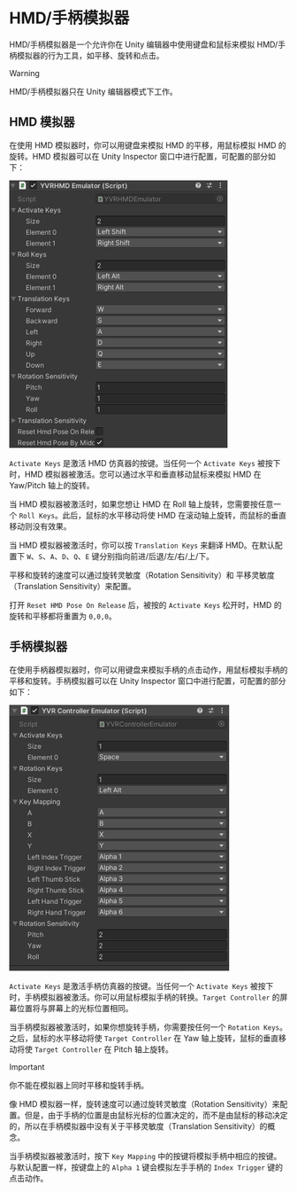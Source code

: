 # HMD/手柄模拟器

HMD/手柄模拟器是一个允许你在 Unity 编辑器中使用键盘和鼠标来模拟 HMD/手柄模拟器的行为工具，如平移、旋转和点击。

> [!WARNING]
> HMD/手柄模拟器只在 Unity 编辑器模式下工作。

## HMD 模拟器

在使用 HMD 模拟器时，你可以用键盘来模拟 HMD 的平移，用鼠标模拟 HMD 的旋转。HMD 模拟器可以在 Unity Inspector 窗口中进行配置，可配置的部分如下：

![HMD 模拟器](HMDControllerEmulator/2021-04-28-17-07-44.png)

`Activate Keys` 是激活 HMD 仿真器的按键。当任何一个 `Activate Keys` 被按下时，HMD 模拟器被激活。您可以通过水平和垂直移动鼠标来模拟 HMD 在 Yaw/Pitch 轴上的旋转。

当 HMD 模拟器被激活时，如果您想让 HMD 在 Roll 轴上旋转，您需要按任意一个 `Roll Keys`。此后，鼠标的水平移动将使 HMD 在滚动轴上旋转，而鼠标的垂直移动则没有效果。

当 HMD 模拟器被激活时，你可以按 `Translation Keys` 来翻译 HMD。在默认配置下 `W`、`S`、`A`、`D`、`Q`、`E` 键分别指向前进/后退/左/右/上/下。

平移和旋转的速度可以通过旋转灵敏度（Rotation Sensitivity）和  平移灵敏度（Translation Sensitivity）来配置。

打开 `Reset HMD Pose On Release` 后，被按的 `Activate Keys` 松开时，HMD 的旋转和平移都将重置为 `0,0,0`。

## 手柄模拟器

在使用手柄器模拟器时，你可以用键盘来模拟手柄的点击动作，用鼠标模拟手柄的平移和旋转。手柄模拟器可以在 Unity Inspector 窗口中进行配置，可配置的部分如下：

![手柄模拟器](HMDControllerEmulator/2021-04-28-17-07-05.png)

`Activate Keys` 是激活手柄仿真器的按键。当任何一个 `Activate Keys` 被按下时，手柄模拟器被激活。你可以用鼠标模拟手柄的转换。`Target Controller` 的屏幕位置将与屏幕上的光标位置相同。

当手柄模拟器被激活时，如果你想旋转手柄，你需要按任何一个 `Rotation Keys`。之后，鼠标的水平移动将使 `Target Controller` 在 Yaw 轴上旋转，鼠标的垂直移动将使 `Target Controller` 在 Pitch 轴上旋转。

> [!IMPORTANT]
> 你不能在模拟器上同时平移和旋转手柄。

像 HMD 模拟器一样，旋转速度可以通过旋转灵敏度（Rotation Sensitivity）来配置。但是，由于手柄的位置是由鼠标光标的位置决定的，而不是由鼠标的移动决定的，所以在手柄模拟器中没有关于平移灵敏度（Translation Sensitivity）的概念。


当手柄模拟器被激活时，按下 `Key Mapping` 中的按键将模拟手柄中相应的按键。与默认配置一样，按键盘上的 `Alpha 1` 键会模拟左手手柄的 `Index Trigger` 键的点击动作。